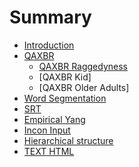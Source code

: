 # Summary

* [Introduction](README.md)
* [QAXBR](qaxbr/README.md)
    * [QAXBR Raggedyness](qaxbr/qaxbr-raggedyness/README.md)
    * [QAXBR Kid]
    * [QAXBR Older Adults]
* [Word Segmentation](word-seg/README.md)
* [SRT](SRT/README.md)
* [Empirical Yang](empirical-yang/README.md)
* [Incon Input](incon-input/README.md)
* [Hierarchical structure](hierarchical-structure.md)
* [TEXT HTML](chapter1.md)

